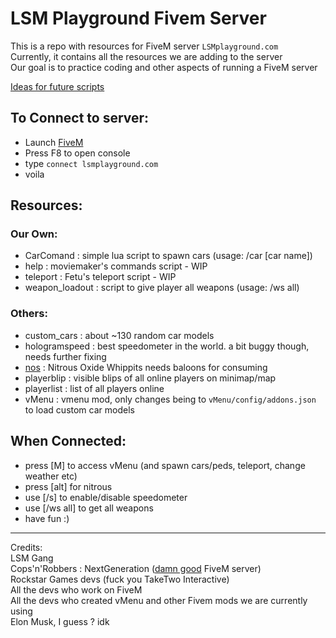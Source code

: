 # LSM Playground Fivem Server

This is a repo with resources for FiveM server `LSMplayground.com`<br />
Currently, it contains all the resources we are adding to the server<br />
Our goal is to practice coding and other aspects of running a FiveM server<br />

[Ideas for future scripts](IDEAS.md)

## To Connect to server:
 - Launch [FiveM](https://fivem.net/)
 - Press F8 to open console
 - type `connect lsmplayground.com`
 - voila
  
## Resources:
### Our Own:
- CarComand : simple lua script to spawn cars (usage: /car [car name])
- help : moviemaker's commands script - WIP
- teleport : Fetu's teleport script - WIP
- weapon_loadout : script to give player all weapons (usage: /ws all)

### Others:
- custom_cars : about ~130 random car models
- hologramspeed : best speedometer in the world. a bit buggy though, needs further fixing
- [nos](resources/nos/README.md) : Nitrous Oxide Whippits needs baloons for consuming
- playerblip : visible blips of all online players on minimap/map
- playerlist : list of all players online
- vMenu : vmenu mod, only changes being to `vMenu/config/addons.json` to load custom car models

## When Connected:
 - press [M] to access vMenu (and spawn cars/peds, teleport, change weather etc)
 - press [alt] for nitrous
 - use [/s] to enable/disable speedometer
 - use [/ws all] to get all weapons
 - have fun :)

---

Credits: <br />
LSM Gang <br />
Cops'n'Robbers : NextGeneration ([damn good](https://cnr.ng) FiveM server) <br />
Rockstar Games devs (fuck you TakeTwo Interactive)<br />
All the devs who work on FiveM<br />
All the devs who created vMenu and other Fivem mods we are currently using<br />
Elon Musk, I guess ? idk 
